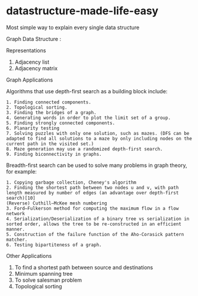 # datastructure-made-life-easy
Most simple way to explain every single data structure 


Graph Data Structure :

Representations
1. Adjacency list
2. Adjacency matrix

Graph Applications

Algorithms that use depth-first search as a building block include:

    1. Finding connected components.
    2. Topological sorting.
    3. Finding the bridges of a graph.
    4. Generating words in order to plot the limit set of a group.
    5. Finding strongly connected components.
    6. Planarity testing
    7. Solving puzzles with only one solution, such as mazes. (DFS can be adapted to find all solutions to a maze by only including nodes on the current path in the visited set.)
    8. Maze generation may use a randomized depth-first search.
    9. Finding biconnectivity in graphs.
    
 Breadth-first search can be used to solve many problems in graph theory, for example:

    1. Copying garbage collection, Cheney's algorithm
    2. Finding the shortest path between two nodes u and v, with path length measured by number of edges (an advantage over depth-first search)[10]
    (Reverse) Cuthill–McKee mesh numbering
    3. Ford–Fulkerson method for computing the maximum flow in a flow network
    4. Serialization/Deserialization of a binary tree vs serialization in sorted order, allows the tree to be re-constructed in an efficient manner.
    5. Construction of the failure function of the Aho-Corasick pattern matcher.
    6. Testing bipartiteness of a graph.
    
  Other Applications 
   1. To find a shortest path between source and destinations 
   2. Minimum spanning tree
   3. To solve salesman problem
   4. Topological sorting 
  
